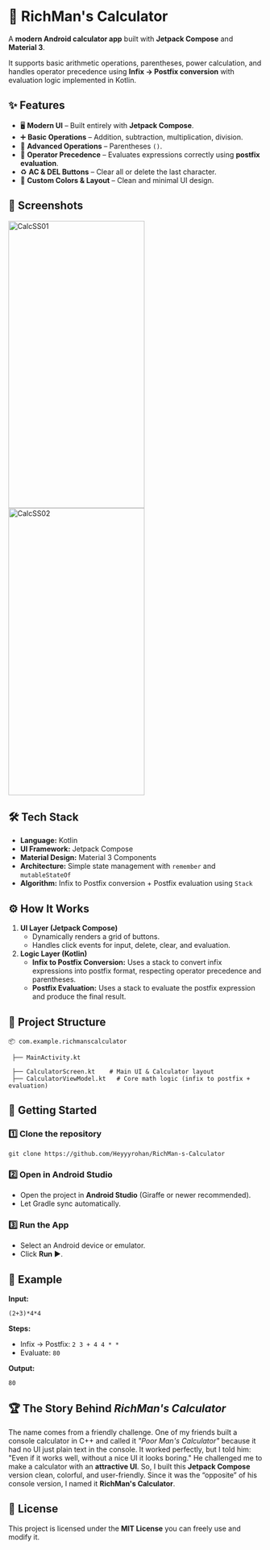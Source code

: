 <h1>📱 RichMan's Calculator</h1>
<p>A <b>modern Android calculator app</b> built with <b>Jetpack Compose</b> and <b>Material 3</b>.</p>
<p>It supports basic arithmetic operations, parentheses, power calculation, and handles operator precedence using <b>Infix → Postfix conversion</b> with evaluation logic implemented in Kotlin.</p>

<h2>✨ Features</h2>
<ul>
  <li>🖥 <b>Modern UI</b> – Built entirely with <b>Jetpack Compose</b>.</li>
  <li>➕ <b>Basic Operations</b> – Addition, subtraction, multiplication, division.</li>
  <li>📐 <b>Advanced Operations</b> – Parentheses <code>()</code>.</li>
  <li>📏 <b>Operator Precedence</b> – Evaluates expressions correctly using <b>postfix evaluation</b>.</li>
  <li>♻ <b>AC &amp; DEL Buttons</b> – Clear all or delete the last character.</li>
  <li>🎨 <b>Custom Colors &amp; Layout</b> – Clean and minimal UI design.</li>
</ul>

<h2>📸 Screenshots</h2>
<img width="270" height="570" alt="CalcSS01" src="https://github.com/user-attachments/assets/40120e36-26f1-4826-819d-0bdc67041743" />
<img width="270" height="570" alt="CalcSS02" src="https://github.com/user-attachments/assets/021d5594-db23-4c64-99cb-d85e5061ffc9" />


<h2>🛠 Tech Stack</h2>
<ul>
  <li><b>Language:</b> Kotlin</li>
  <li><b>UI Framework:</b> Jetpack Compose</li>
  <li><b>Material Design:</b> Material 3 Components</li>
  <li><b>Architecture:</b> Simple state management with <code>remember</code> and <code>mutableStateOf</code></li>
  <li><b>Algorithm:</b> Infix to Postfix conversion + Postfix evaluation using <code>Stack</code></li>
</ul>

<h2>⚙️ How It Works</h2>
<ol>
  <li><b>UI Layer (Jetpack Compose)</b>
    <ul>
      <li>Dynamically renders a grid of buttons.</li>
      <li>Handles click events for input, delete, clear, and evaluation.</li>
    </ul>
  </li>
  <li><b>Logic Layer (Kotlin)</b>
    <ul>
      <li><b>Infix to Postfix Conversion:</b> Uses a stack to convert infix expressions into postfix format, respecting operator precedence and parentheses.</li>
      <li><b>Postfix Evaluation:</b> Uses a stack to evaluate the postfix expression and produce the final result.</li>
    </ul>
  </li>
</ol>

<h2>📂 Project Structure</h2>
<code>📦 com.example.richmanscalculator<br>
 ├── MainActivity.kt         <br>
 ├── CalculatorScreen.kt    # Main UI & Calculator layout
 ├── CalculatorViewModel.kt   # Core math logic (infix to postfix + evaluation)
</code>

<h2>🚀 Getting Started</h2>
<h3>1️⃣ Clone the repository</h3>
<code>git clone https://github.com/Heyyyrohan/RichMan-s-Calculator</code>

<h3>2️⃣ Open in Android Studio</h3>
<ul>
  <li>Open the project in <b>Android Studio</b> (Giraffe or newer recommended).</li>
  <li>Let Gradle sync automatically.</li>
</ul>

<h3>3️⃣ Run the App</h3>
<ul>
  <li>Select an Android device or emulator.</li>
  <li>Click <b>Run ▶</b>.</li>
</ul>

<h2>🔢 Example</h2>
<p><b>Input:</b></p>
<code>(2+3)*4*4</code>
<p><b>Steps:</b></p>
<ul>
  <li>Infix → Postfix: <code>2 3 + 4 4 * *</code></li>
  <li>Evaluate: <code>80</code></li>
</ul>
<p><b>Output:</b></p>
<code>80</code>

<h2>🏆 The Story Behind <i>RichMan's Calculator</i></h2>
<p>The name comes from a friendly challenge. One of my friends built a console calculator in C++ and called it <i>"Poor Man's Calculator"</i> because it had no UI just plain text in the console.
It worked perfectly, but I told him:
"Even if it works well, without a nice UI it looks boring."
He challenged me to make a calculator with an <b>attractive UI</b>.
So, I built this <b>Jetpack Compose</b> version clean, colorful, and user-friendly.
Since it was the “opposite” of his console version, I named it <b>RichMan's Calculator</b>.</p>

<h2>📜 License</h2>
<p>This project is licensed under the <b>MIT License</b>  you can freely use and modify it.</p>
